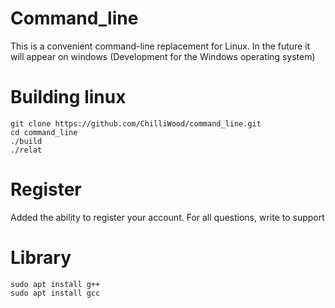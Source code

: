 # Command_line
This is a convenient command-line replacement for Linux. In the future it will appear on windows (Development for the Windows operating system)

# Building linux

```
git clone https://github.com/ChilliWood/command_line.git
cd command_line
./build
./relat
```

# Register
Added the ability to register your account. For all questions, write to support


# Library

```
sudo apt install g++
sudo apt install gcc
```
